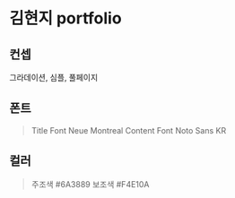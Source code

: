# 김현지 portfolio

## 컨셉
그라데이션, 심플, 풀페이지

## 폰트
>Title Font
Neue Montreal
>Content Font
Noto Sans KR

## 컬러
>주조색
#6A3889
>보조색
#F4E10A
